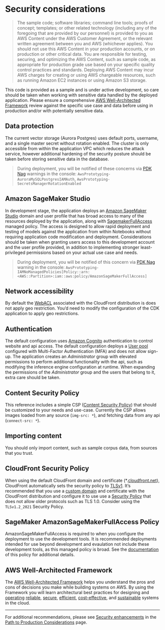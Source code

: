 # Security considerations

> The sample code; software libraries; command line tools; proofs of concept; templates; or other related technology (including any of the foregoing that are provided by our personnel) is provided to you as AWS Content under the AWS Customer Agreement, or the relevant written agreement between you and AWS (whichever applies). You should not use this AWS Content in your production accounts, or on production or other critical data. You are responsible for testing, securing, and optimizing the AWS Content, such as sample code, as appropriate for production grade use based on your specific quality control practices and standards. Deploying AWS Content may incur AWS charges for creating or using AWS chargeable resources, such as running Amazon EC2 instances or using Amazon S3 storage.

This code is provided as a sample and is under active development, so care should be taken when working with sensitive data handled by the deployed application. Please ensure a comprehensive [AWS Well-Architected Framework](https://docs.aws.amazon.com/wellarchitected/latest/framework/welcome.html) review against the specific use case and data before using in production and/or with potentially sensitive data.

## Data protection

The current vector storage (Aurora Postgres) uses default ports, username, and a single master secret without rotation enabled. The cluster is only accessible from within the application VPC which reduces the attack service, however additional hardening of the security posture should be taken before storing sensitive data in the database.

> During deployment, you will be notified of these concerns via [PDK Nag](https://github.com/aws/aws-pdk/blob/mainline/packages/pdk-nag/src/packs/README.md#rules) warnings in the console:
> `AwsPrototyping-AuroraMySQLPostgresIAMAuth`, `AwsPrototyping-SecretsManagerRotationEnabled`

## Amazon SageMaker Studio

In development stage, the application deploys an [Amazon SageMaker Studio](https://aws.amazon.com/sagemaker/studio/) domain and user profile that has broad access to many of the resources deployed by the application, along with [SagemakerFullAccess](https://docs.aws.amazon.com/aws-managed-policy/latest/reference/AmazonSageMakerFullAccess.html) managed policy. The access is designed to allow rapid deployment and testing of models against the application from within Notebooks without requiring application code modification and deployment. Considerations should be taken when granting users access to this development account and the user profile provided, in addition to implementing stronger least-privileged permissions based on your actual use case and needs.

> During deployment, you will be notified of this concern via [PDK Nag](https://github.com/aws/aws-pdk/blob/mainline/packages/pdk-nag/src/packs/README.md#rules) warning in the console:
> `AwsPrototyping-IAMNoManagedPolicies[Policy::arn:<AWS::Partition>:iam::aws:policy/AmazonSageMakerFullAccess]`

## Network accessibility

By default the [WebACL](https://docs.aws.amazon.com/waf/latest/developerguide/web-acl.html) associated with the CloudFront distribution is does not apply geo restriction. You’d need to modify the configuration of the CDK application to apply geo restrictions.

## Authentication

The default configuration uses [Amazon Cognito](https://aws.amazon.com/cognito/) authentication to control website and api access. The default configuration deploys a [User pool](https://docs.aws.amazon.com/cognito/latest/developerguide/what-is-amazon-cognito.html#what-is-amazon-cognito-user-pools) configured with Multi-Factor Authentication (MFA) and does not allow sign-up. The application creates an _Administrator_ group with elevated permissions to perform additional functionality with the api, such as modifying the inference engine configuration at runtime. When expanding the permissions of the _Administrator_ group and the users that belong to it, extra care should be taken.

## Content Security Policy

This reference includes a simple CSP ([Content Security Policy](https://en.wikipedia.org/wiki/Content_Security_Policy)) that should be customized to your needs and use-case. Currently the CSP allows images loaded from any source (`img-src: *`), and fetching data from any api (`connect-src: *`).

## Importing content

You should only import content, such as sample corpus data, from sources that you trust.

## CloudFront Security Policy

When using the default CloudFront domain and certificate (\*.[cloudfront.net](http://cloudfront.net/)), CloudFront automatically sets the security policy to [TLSv1](https://docs.aws.amazon.com/AmazonCloudFront/latest/DeveloperGuide/secure-connections-supported-viewer-protocols-ciphers.html). It’s recommended that you use a [custom domain](https://docs.aws.amazon.com/AmazonCloudFront/latest/DeveloperGuide/CNAMEs.html) and certificate with the CloudFront distribution and configure it to use use a [Security Policy](https://docs.aws.amazon.com/AmazonCloudFront/latest/DeveloperGuide/secure-connections-supported-viewer-protocols-ciphers.html) that does not allow older protocols such as TLS 1.0. Consider using the `TLSv1.2_2021` Security Policy.

## SageMaker AmazonSageMakerFullAccess Policy

AmazonSageMakerFullAccess is required to when you configure the deployment to use the development tools. It is recommended deployments intended for use beyond development and evaulation not include these development tools, as this managed policy is broad. See the [documentation](https://docs.aws.amazon.com/aws-managed-policy/latest/reference/AmazonSageMakerFullAccess.html) of this policy for additional details.

## AWS Well-Architected Framework

The [AWS Well-Architected Framework](https://docs.aws.amazon.com/wellarchitected/latest/framework/welcome.html) helps you understand the pros and cons of decisions you make while building systems on AWS. By using the Framework you will learn architectural best practices for designing and [operating](https://docs.aws.amazon.com/wellarchitected/latest/framework/operational-excellence.html) [reliable](https://docs.aws.amazon.com/wellarchitected/latest/framework/reliability.html), [secure](https://docs.aws.amazon.com/wellarchitected/latest/framework/security.html), [efficient](https://docs.aws.amazon.com/wellarchitected/latest/framework/performance-efficiency.html), [cost-effective](https://docs.aws.amazon.com/wellarchitected/latest/framework/cost-optimization.html), and [sustainable](https://docs.aws.amazon.com/wellarchitected/latest/framework/sustainability.html) systems in the cloud.

---
For additional recommendations, please see [Security enhancements](../../development/path-to-prod/#security-enhancements) in the [Path to Production Considerations](../../development/path-to-prod/) page.
